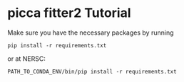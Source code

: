 # picca fitter2 Tutorial

Make sure you have the necessary packages by running
```
pip install -r requirements.txt
```
or at NERSC:
```
PATH_TO_CONDA_ENV/bin/pip install -r requirements.txt
```

